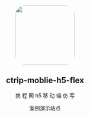 <div align="center">
  <img width="160px" style="border-radius:15%" bor src="https://i.vgy.me/GPooJT.png">
  <h2 align="center">
    ctrip-moblie-h5-flex
  </h2>
  <p align="center">
    携 程 网 h5 移 动 端 仿 写
  </p> 
  <p align="center">
    <a style="text-decoration:none" href="https://brokyz.github.io/suning-mobile-h5-rem/" target="_blank">案例演示站点</a>
   </p>
</div>

